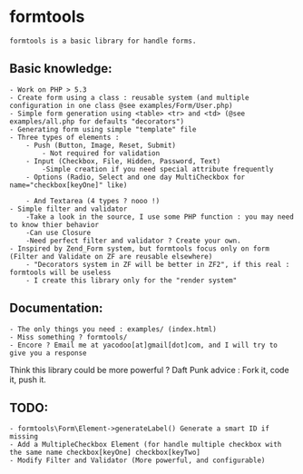 formtools
=========
	formtools is a basic library for handle forms.

Basic knowledge:
----------------
	- Work on PHP > 5.3
	- Create form using a class : reusable system (and multiple configuration in one class @see examples/Form/User.php)
	- Simple form generation using <table> <tr> and <td> (@see examples/all.php for defaults "decorators")
	- Generating form using simple "template" file
	- Three types of elements :
		- Push (Button, Image, Reset, Submit)
			- Not required for validation
		- Input (Checkbox, File, Hidden, Password, Text)
			-Simple creation if you need special attribute frequently
		- Options (Radio, Select and one day MultiCheckbox for name="checkbox[keyOne]" like)
		
		- And Textarea (4 types ? nooo !)
	- Simple filter and validator
		-Take a look in the source, I use some PHP function : you may need to know thier behavior
		-Can use Closure
		-Need perfect filter and validator ? Create your own.
	- Inspired by Zend_Form system, but formtools focus only on form (Filter and Validate on ZF are reusable elsewhere)
		- "Decorators system in ZF will be better in ZF2", if this real : formtools will be useless
		- I create this library only for the "render system"

Documentation:
--------------
	- The only things you need : examples/ (index.html)
	- Miss something ? formtools/
	- Encore ? Email me at yacodoo[at]gmail[dot]com, and I will try to give you a response 

Think this library could be more powerful ? 
Daft Punk advice : Fork it, code it, push it.

TODO:
-----
	- formtools\Form\Element->generateLabel() Generate a smart ID if missing 
	- Add a MultipleCheckbox Element (for handle multiple checkbox with the same name checkbox[keyOne] checkbox[keyTwo]
	- Modify Filter and Validator (More powerful, and configurable)
